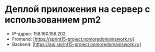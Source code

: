 # Деплой приложения на сервер с использованием pm2

* IP-адрес: 158.160.156.202
* Frontend: [https://sprint15-project.nomoredomainswork.ru]
* Backend:  [https://api.sprint15-project.nomoredomainswork.ru]

